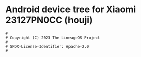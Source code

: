 # Android device tree for Xiaomi 23127PN0CC (houji)

```
#
# Copyright (C) 2023 The LineageOS Project
#
# SPDX-License-Identifier: Apache-2.0
#
```
